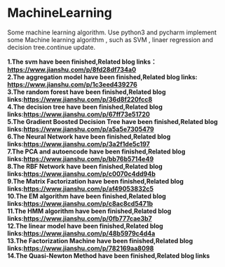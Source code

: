 # MachineLearning
Some machine learning algorithm.
Use python3 and pycharm implement some  Machine learning algorithm , such as SVM , linaer regression and decision tree.continue update.

<b>1.The svm have been finished,Related blog links：https://www.jianshu.com/p/8fd28df734a0 </br>
2.The aggregation model have been finished,Related blog links: https://www.jianshu.com/p/1c3eed439276 </br>
3.The random forest have been finished,Related blog links:https://www.jianshu.com/p/36d8f220fcc8 </br>
4.The decision tree have been finished,Related blog links:https://www.jianshu.com/p/67ff73e51720 </br>
5.The Gradient Boosted Decision Tree have been finished,Related blog links:https://www.jianshu.com/p/a5a5e7305479</br>
6.The Neural Network have been finished,Related blog links:https://www.jianshu.com/p/3a2f1de5c197</br>
7.The PCA and autoencode have been finished,Related blog links:https://www.jianshu.com/p/bb76b5714e49</br>
8.The RBF Network have been finished,Related blog links:https://www.jianshu.com/p/c0070c4dd94b</br>
9.The Matrix Factorization have been finished,Related blog links:https://www.jianshu.com/p/af49053832c5</br>
10.The EM algorithm have been finished,Related blog links:https://www.jianshu.com/p/c8ac8cd5471b </br>
11.The HMM algorithm have been finished,Related blog links:https://www.jianshu.com/p/0fb777cae3b7 </br>
12.The linear model have been finished,Related blog links:https://www.jianshu.com/p/48b5979c4d4a </br>
13.The Factorization Machine have been finished,Related blog links:https://www.jianshu.com/p/782169aa8098 </br>
14.The Quasi-Newton Method have been finished,Related blog links
